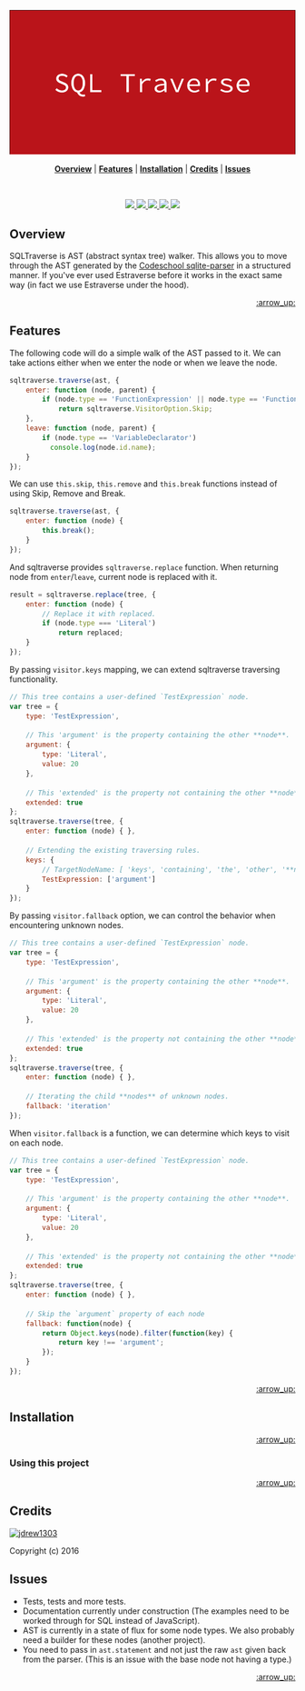 <p align="center">
  <a name="brand" href="#">
    <img src="./docs/sql_traverse_logo.png">
  </a>
</p>

<p align="center">
  <b><a href="#overview">Overview</a></b>
  |
  <b><a href="#features">Features</a></b>
  |
  <b><a href="#installation">Installation</a></b>
  |
  <b><a href="#credits">Credits</a></b>
  |
  <b><a href="#issues">Issues</a></b>
</p>

<br>

<p align="center">
  <a href="https://sqlast.herokuapp.com/"> 
    <img src="https://sqlast.herokuapp.com/badge.svg" alt=" "> 
  </a>
  <a href="https://travis-ci.org/jdrew1303/sqltraverse"> 
    <img src="https://img.shields.io/travis/jdrew1303/sqltraverse.svg?style=flat-square" alt=" "> 
  </a>
  <a href="./LICENSE"> 
    <img src="http://img.shields.io/badge/license-BSD%202%20Clause-blue.svg?style=flat-square" alt=" "> 
  </a>
  <a href=""> 
    <img src="https://img.shields.io/badge/platform-Browser%20%7C%20Node.js-808080.svg?style=flat-square" alt=" "> 
  </a>
  <a href="https://travis-ci.org/jdrew1303/sqltraverse"> 
    <img src="https://img.shields.io/badge/documentation-below-green.svg?style=flat-square" alt=" "> 
  </a>
</p>

## Overview

SQLTraverse is AST (abstract syntax tree) walker. This allows you to move through the AST generated by the [Codeschool sqlite-parser](https://github.com/codeschool/sqlite-parser/) in a structured manner. If you've ever used Estraverse before it works in the exact same way (in fact we use Estraverse under the hood).

<p align="right"><a href="#top">:arrow_up:</a></p>

## Features
The following code will do a simple walk of the AST passed to it. We can take actions either when we enter the node or when we leave the node.

```javascript
sqltraverse.traverse(ast, {
    enter: function (node, parent) {
        if (node.type == 'FunctionExpression' || node.type == 'FunctionDeclaration')
            return sqltraverse.VisitorOption.Skip;
    },
    leave: function (node, parent) {
        if (node.type == 'VariableDeclarator')
          console.log(node.id.name);
    }
});
```

We can use `this.skip`, `this.remove` and `this.break` functions instead of using Skip, Remove and Break.

```javascript
sqltraverse.traverse(ast, {
    enter: function (node) {
        this.break();
    }
});
```

And sqltraverse provides `sqltraverse.replace` function. When returning node from `enter`/`leave`, current node is replaced with it.

```javascript
result = sqltraverse.replace(tree, {
    enter: function (node) {
        // Replace it with replaced.
        if (node.type === 'Literal')
            return replaced;
    }
});
```

By passing `visitor.keys` mapping, we can extend sqltraverse traversing functionality.

```javascript
// This tree contains a user-defined `TestExpression` node.
var tree = {
    type: 'TestExpression',

    // This 'argument' is the property containing the other **node**.
    argument: {
        type: 'Literal',
        value: 20
    },

    // This 'extended' is the property not containing the other **node**.
    extended: true
};
sqltraverse.traverse(tree, {
    enter: function (node) { },

    // Extending the existing traversing rules.
    keys: {
        // TargetNodeName: [ 'keys', 'containing', 'the', 'other', '**node**' ]
        TestExpression: ['argument']
    }
});
```

By passing `visitor.fallback` option, we can control the behavior when encountering unknown nodes.

```javascript
// This tree contains a user-defined `TestExpression` node.
var tree = {
    type: 'TestExpression',

    // This 'argument' is the property containing the other **node**.
    argument: {
        type: 'Literal',
        value: 20
    },

    // This 'extended' is the property not containing the other **node**.
    extended: true
};
sqltraverse.traverse(tree, {
    enter: function (node) { },

    // Iterating the child **nodes** of unknown nodes.
    fallback: 'iteration'
});
```

When `visitor.fallback` is a function, we can determine which keys to visit on each node.

```javascript
// This tree contains a user-defined `TestExpression` node.
var tree = {
    type: 'TestExpression',

    // This 'argument' is the property containing the other **node**.
    argument: {
        type: 'Literal',
        value: 20
    },

    // This 'extended' is the property not containing the other **node**.
    extended: true
};
sqltraverse.traverse(tree, {
    enter: function (node) { },

    // Skip the `argument` property of each node
    fallback: function(node) {
        return Object.keys(node).filter(function(key) {
            return key !== 'argument';
        });
    }
});
```
<p align="right"><a href="#top">:arrow_up:</a></p>

## Installation

<p align="right"><a href="#top">:arrow_up:</a></p>

### Using this project

<p align="right"><a href="#top">:arrow_up:</a></p>

## Credits

[![jdrew1303](https://avatars0.githubusercontent.com/u/2535432?v=3&s=40)](https://twitter.com/intent/follow?screen_name=j_drew1303 "Follow @j_drew1303 on Twitter")

Copyright (c) 2016

## Issues
- Tests, tests and more tests.
- Documentation currently under construction (The examples need to be worked through for SQL instead of JavaScript).
- AST is currently in a state of flux for some node types. We also probably need a builder for these nodes (another project).
- You need to pass in `ast.statement` and not just the raw `ast` given back from the parser. (This is an issue with the base node not having a type.)

<p align="right"><a href="#top">:arrow_up:</a></p>